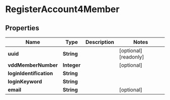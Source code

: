 

# RegisterAccount4Member


## Properties

Name | Type | Description | Notes
------------ | ------------- | ------------- | -------------
**uuid** | **String** |  |  [optional] [readonly]
**vddMemberNumber** | **Integer** |  |  [optional]
**loginIdentification** | **String** |  | 
**loginKeyword** | **String** |  | 
**email** | **String** |  |  [optional]



